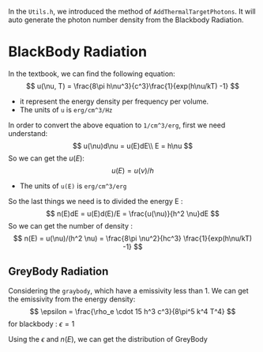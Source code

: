 In the `Utils.h`, we introduced the method of `AddThermalTargetPhotons`. It will auto generate the photon number density from the Blackbody Radiation.

# BlackBody Radiation

In the textbook, we can find the following equation:
$$
u(\nu, T) = \frac{8\pi h\nu^3}{c^3}\frac{1}{exp(h\nu/kT) -1}
$$

- it represent the energy density per frequency per volume.
- The units of `u` is `erg/cm^3/Hz`

In order to convert the above equation to `1/cm^3/erg`, first we need understand:
$$
u(\nu)d\nu = u(E)dE\\
E = h\nu
$$
So we can get the $u(E)$:
$$
u(E) = u(\nu)/h
$$

- The units of `u(E)` is `erg/cm^3/erg`

So the last things we need is to divided the energy E :
$$
n(E)dE = u(E)d(E)/E = \frac{u(\nu)}{h^2 \nu}dE 
$$
So we can get the number of density :
$$
n(E) = u(\nu)/(h^2 \nu) = \frac{8\pi \nu^2}{hc^3} \frac{1}{exp(h\nu/kT) -1}
$$

## GreyBody Radiation

Considering the `graybody`, which have a emissivity less than 1. We can get the emissivity from the energy density:
$$
\epsilon = \frac{\rho_e \cdot 15 h^3 c^3}{8\pi^5 k^4 T^4}
$$
 for blackbody : $\epsilon = 1$

Using the $\epsilon$ and $n(E)$, we can get the distribution of GreyBody
